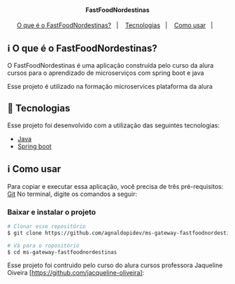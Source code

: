 <h4 align="center"> 
	FastFoodNordestinas
</h4>

<p align="center">
  <a href="#information_source-o-que-é-o-FastFoodNordestinas">O que é o FastFoodNordestinas?</a>&nbsp;&nbsp;&nbsp;|&nbsp;&nbsp;&nbsp;
  <a href="#rocket-Tecnologias">Tecnologias</a>&nbsp;&nbsp;&nbsp;|&nbsp;&nbsp;&nbsp;
  <a href="#information_source-como-usar">Como usar</a>&nbsp;&nbsp;&nbsp;|&nbsp;&nbsp;&nbsp;
</p>

## :information_source: O que é o FastFoodNordestinas?

O FastFoodNordestinas é uma aplicação construída pelo curso da alura cursos para o aprendizado de microserviços com spring boot e java

Esse projeto é utilizado na formação microservices plataforma da alura

## :rocket: Tecnologias

Esse projeto foi desenvolvido com a utilização das seguintes tecnologias:
- [Java][java]
- [Spring boot][sb]
## :information_source: Como usar

Para copiar e executar essa aplicação, você precisa de três pré-requisitos: [Git](https://git-scm.com)
No terminal, digite os comandos a seguir:

### Baixar e instalar o projeto

```bash
# Clonar esse repositório
$ git clone https://github.com/agnaldopidev/ms-gateway-fastfoodnordestinas.git

# Vá para o ropositório
$ cd ms-gateway-fastfoodnordestinas

```



Esse projeto foi contruido pelo curso do alura cursos professora Jaqueline Oiveira [https://github.com/jacqueline-oliveira]: 

[java]: https://www.java.com/pt-BR/
[sb]: https://spring.io/
